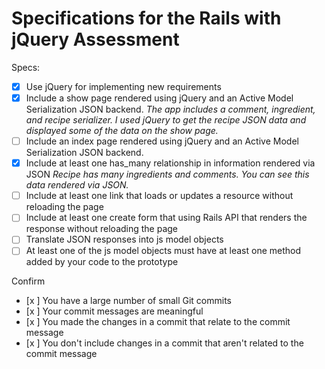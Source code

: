 # Specifications for the Rails with jQuery Assessment

Specs:
- [x] Use jQuery for implementing new requirements
- [x] Include a show page rendered using jQuery and an Active Model Serialization JSON backend.
      *The app includes a comment, ingredient, and recipe serializer. I used jQuery to get the recipe JSON data and displayed some of the data on the show page.*
- [ ] Include an index page rendered using jQuery and an Active Model Serialization JSON backend.
- [x] Include at least one has_many relationship in information rendered via JSON
        *Recipe has many ingredients and comments. You can see this data rendered via JSON.*
- [ ] Include at least one link that loads or updates a resource without reloading the page
- [ ] Include at least one create form that using Rails API that renders the response without reloading the page
- [ ] Translate JSON responses into js model objects
- [ ] At least one of the js model objects must have at least one method added by your code to the prototype

Confirm
- [x ] You have a large number of small Git commits
- [x ] Your commit messages are meaningful
- [x ] You made the changes in a commit that relate to the commit message
- [x ] You don't include changes in a commit that aren't related to the commit message
